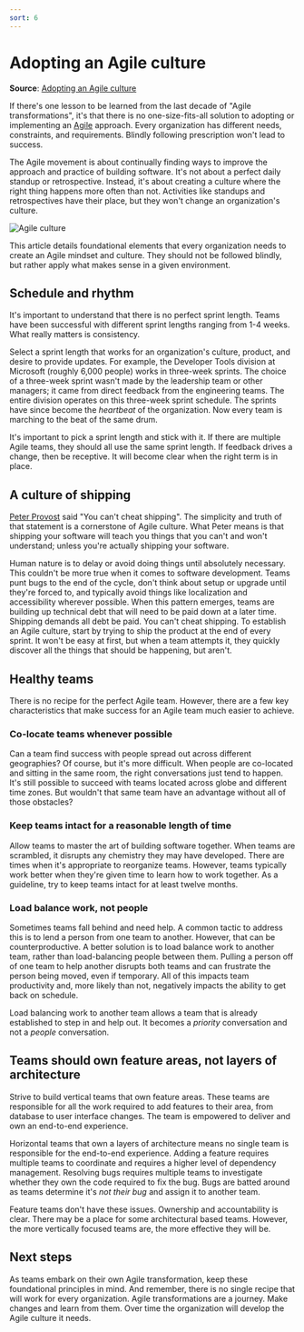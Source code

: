 ```yaml
---
sort: 6
---
```

# Adopting an Agile culture
**Source**: [Adopting an Agile culture](https://docs.microsoft.com/en-us/devops/plan/adopting-agile)

If there's one lesson to be learned from the last decade of "Agile transformations", it's that there is 
no one-size-fits-all solution to adopting or implementing an [Agile](https://docs.microsoft.com/en-us/devops/plan/what-is-agile) approach. Every 
organization has different needs, constraints, and requirements. Blindly following prescription won't 
lead to success.

The Agile movement is about continually finding ways to improve the approach and practice of building 
software. It's not about a perfect daily standup or retrospective. Instead, it's about creating a culture 
where the right thing happens more often than not. Activities like standups and retrospectives have their 
place, but they won't change an organization's culture.

![Agile culture](https://raw.githubusercontent.com/microsoft/azureml-ops-accelerator/main/1-DesignforMLOps/0-DevOpsOverview/_img/agile-culture.png)

This article details foundational elements that every organization needs to create an Agile mindset and 
culture. They should not be followed blindly, but rather apply what makes sense in a given environment.

## Schedule and rhythm

It's important to understand that there is no perfect sprint length. Teams have been successful with 
different sprint lengths ranging from 1-4 weeks. What really matters is consistency.

Select a sprint length that works for an organization's culture, product, and  desire to provide updates. 
For example, the Developer Tools division at Microsoft (roughly 6,000 people) works in three-week sprints.
The choice of a three-week sprint wasn't made by the leadership team or other managers; it came from 
direct feedback from the engineering teams. The entire division operates on this three-week sprint 
schedule. The sprints have since become the _heartbeat_ of the organization. Now every team is marching 
to the beat of the same drum.

It's important to pick a sprint length and stick with it. If there are multiple Agile teams, they should 
all use the same sprint length. If feedback drives a change, then be receptive. It will become clear when
the right term is in place.

## A culture of shipping

[Peter Provost](https://twitter.com/pprovost) said "You can't cheat shipping". The simplicity and truth 
of that statement is a cornerstone of Agile culture. What Peter means is that shipping your software will
teach you things that you can't and won't understand; unless you're actually shipping your software.

Human nature is to delay or avoid doing things until absolutely necessary. This couldn't be more true 
when it comes to software development. Teams punt bugs to the end of the cycle, don't think about setup or
upgrade until they're forced to, and typically avoid things like localization and accessibility wherever
possible. When this pattern emerges, teams are building up technical debt that will need to be paid down 
at a later time. Shipping demands all debt be paid. You can't cheat shipping. To establish an Agile 
culture, start by trying to ship the product at the end of every sprint. It won't be easy at first, but
when a team attempts it, they quickly discover all the things that should be happening, but aren't.

## Healthy teams

There is no recipe for the perfect Agile team. However, there are a few key characteristics that make
success for an Agile team much easier to achieve.

### Co-locate teams whenever possible

Can a team find success with people spread out across different geographies? Of course, but it's more
difficult. When people are co-located and sitting in the same room, the right conversations just tend 
to happen. It's still possible to succeed with teams located across globe and different time zones.
But wouldn't that same team have an advantage without all of those obstacles?

### Keep teams intact for a reasonable length of time

Allow teams to master the art of building software together. When teams are scrambled, it disrupts any
chemistry they may have developed. There are times when it's appropriate to reorganize teams. However,
teams typically work better when they're given time to learn how to work together. As a guideline, try
to keep teams intact for at least twelve months.

### Load balance work, not people

Sometimes teams fall behind and need help. A common tactic to address this is to lend a person from one 
team to another. However, that can be counterproductive. A better solution is to load balance work to 
another team, rather than load-balancing people between them. Pulling a person off of one team to help
another disrupts both teams and can frustrate the person being moved, even if temporary. All of this 
impacts team productivity and, more likely than not, negatively impacts the ability to get back on schedule.

Load balancing work to another team allows a team that is already established to step in and help out. 
It becomes a _priority_ conversation and not a _people_ conversation.

## Teams should own feature areas, not layers of architecture

Strive to build vertical teams that own feature areas. These teams are responsible for all the work 
required to add features to their area, from database to user interface changes. The team is empowered 
to deliver and own an end-to-end experience.

Horizontal teams that own a layers of architecture means no single team is responsible for the end-to-end 
experience. Adding a feature requires multiple teams to coordinate and requires a higher level of 
dependency management. Resolving bugs requires multiple teams to investigate whether they own the code 
required to fix the bug. Bugs are batted around as teams determine it's *not their bug* and assign it to 
another team.

Feature teams don't have these issues. Ownership and accountability is clear. There may be a place for 
some architectural based teams. However, the more vertically focused teams are, the more effective they
will be.

## Next steps

As teams embark on their own Agile transformation, keep these foundational principles in mind. And 
remember, there is no single recipe that will work for every organization. Agile transformations are a 
journey. Make changes and learn from them. Over time the organization will develop the Agile culture it 
needs.
